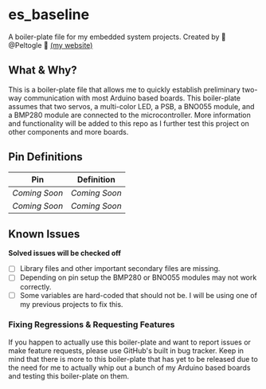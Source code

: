 # es_baseline
A boiler-plate file for my embedded system projects. Created by 🐏 @Peltogle 🐏 [(my website)](http://peltogle.com)

## What & Why?
This is a boiler-plate file that allows me to quickly establish preliminary two-way communication with most Arduino based boards. This boiler-plate assumes that two servos, a multi-color LED, a PSB, a BNO055 module, and a BMP280 module are connected to the microcontroller. More information and functionality will be added to this repo as I further test this project on other components and more boards.

## Pin Definitions
Pin | Definition
------------ | -------------
*Coming Soon* | *Coming Soon*
*Coming Soon* | *Coming Soon*

## Known Issues
**Solved issues will be checked off**
- [ ] Library files and other important secondary files are missing.
- [ ] Depending on pin setup the BMP280 or BNO055 modules may not work correctly.
- [ ] Some variables are hard-coded that should not be. I will be using one of my previous projects to fix this.

### Fixing Regressions & Requesting Features
If you happen to actually use this boiler-plate and want to report issues or make feature requests, please use GitHub's built in bug tracker. Keep in mind that there is more to this boiler-plate that has yet to be released due to the need for me to actually whip out a bunch of my Arduino based boards and testing this boiler-plate on them.
